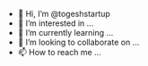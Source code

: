 - 👋 Hi, I’m @togeshstartup
- 👀 I’m interested in ...
- 🌱 I’m currently learning ...
- 💞️ I’m looking to collaborate on ...
- 📫 How to reach me ...

<!---
togeshstartup/togeshstartup is a ✨ special ✨ repository because its `README.md` (this file) appears on your GitHub profile.
You can click the Preview link to take a look at your changes.
--->
